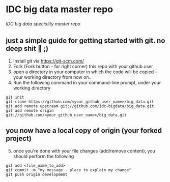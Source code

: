 # IDC big data master repo
###### IDC big data speciality master repo

## just a simple guide for getting started with git. no deep shit :poop: ;)
1. install git via https://git-scm.com/
2. Fork (Fork button - far right corner) this repo with your github user
3. open a directory in your computer in which the code will be copied - your working directory from now on..
4. Run the following command in your command-line prompt, under your working directory
```
git init
git clone https://github.com/<your_github_user_name>/big_data.git
git add remote upstream git://github.com/idc-bigdata/big_data.git
git add remote origin git://github.com/<your_github_user_name>/big_data.git
```
## you now have a local copy of origin (your forked project)
5. once you're done with your file changes (add/remove content), you should perform the following 
```
git add <file_name_to_add>
git commit -m "my message - place to explain my change"
git push origin development
```
